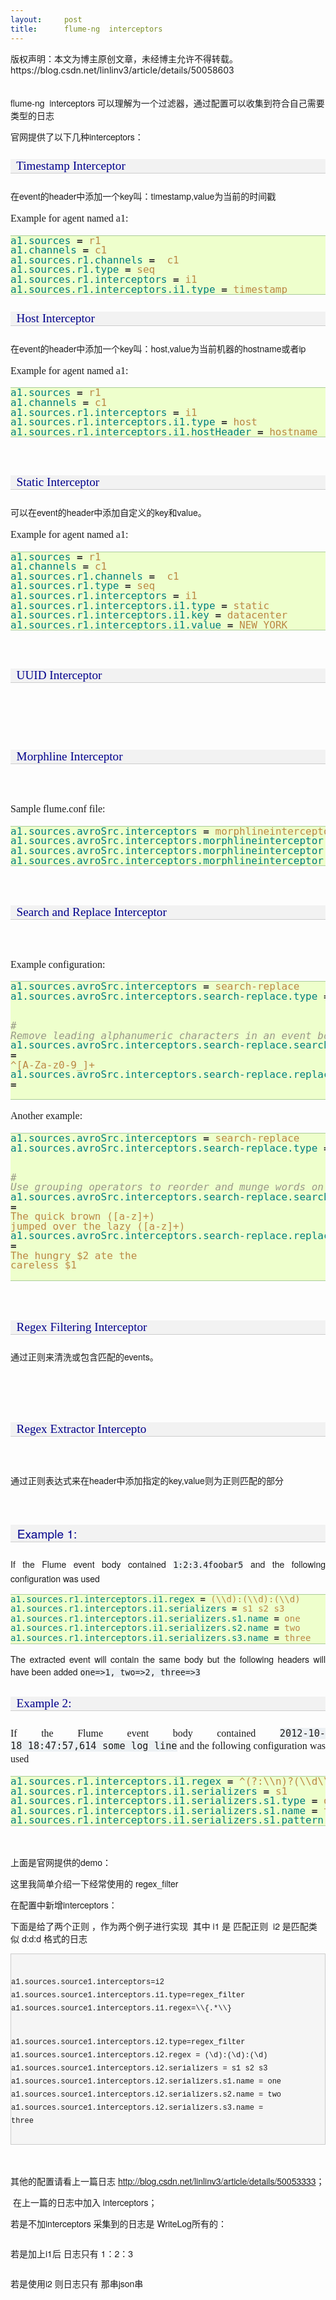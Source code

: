 ```yaml
---
layout:     post
title:      flume-ng  interceptors
---
```

<div id="article_content" class="article_content clearfix csdn-tracking-statistics" data-pid="blog" data-mod="popu_307" data-dsm="post">
								<div class="article-copyright">
					版权声明：本文为博主原创文章，未经博主允许不得转载。					https://blog.csdn.net/linlinv3/article/details/50058603				</div>
								            <link rel="stylesheet" href="https://csdnimg.cn/release/phoenix/template/css/ck_htmledit_views-f76675cdea.css">
						<div class="htmledit_views" id="content_views">
                
<p style="font-family:'Helvetica Neue';font-size:14px;">
<br>
flume-ng  interceptors 可以理解为一个过滤器，通过配置可以收集到符合自己需要类型的日志</p>
<p style="font-family:'Helvetica Neue';font-size:14px;">
官网提供了以下几种interceptors：</p>
<p style="font-family:'Helvetica Neue';font-size:14px;">
</p>
<h4 style="font-size:19.2000007629395px;font-weight:normal;color:rgb(0,0,139);border-bottom-width:1px;border-bottom-style:solid;border-bottom-color:rgb(204,204,204);font-family:STHeiti;background-color:rgb(242,242,242);">
  Timestamp Interceptor</h4>
<p style="font-family:'Helvetica Neue';font-size:14px;">
在event的header中添加一个key叫：timestamp,value为当前的时间戳</p>
<p style="font-family:'Helvetica Neue';font-size:14px;">
</p>
<p style="text-align:justify;line-height:20.7999992370605px;font-family:STHeiti;font-size:16px;">
Example for agent named a1:</p>
<div class="highlight-properties" style="font-family:STHeiti;font-size:16px;">
<div class="highlight">
<pre style="color:rgb(51,51,51);line-height:15.6000003814697px;border-top-width:1px;border-bottom-width:1px;border-style:solid none;border-top-color:rgb(170,204,153);border-bottom-color:rgb(170,204,153);background-color:rgb(238,255,204);"><span class="na" style="color:rgb(0,128,128);">a1.sources</span> <span class="o" style="font-weight:bold;">=</span> <span class="s" style="color:rgb(187,136,68);">r1</span>
<span class="na" style="color:rgb(0,128,128);">a1.channels</span> <span class="o" style="font-weight:bold;">=</span> <span class="s" style="color:rgb(187,136,68);">c1</span>
<span class="na" style="color:rgb(0,128,128);">a1.sources.r1.channels</span> <span class="o" style="font-weight:bold;">=</span>  <span class="s" style="color:rgb(187,136,68);">c1</span>
<span class="na" style="color:rgb(0,128,128);">a1.sources.r1.type</span> <span class="o" style="font-weight:bold;">=</span> <span class="s" style="color:rgb(187,136,68);">seq</span>
<span class="na" style="color:rgb(0,128,128);">a1.sources.r1.interceptors</span> <span class="o" style="font-weight:bold;">=</span> <span class="s" style="color:rgb(187,136,68);">i1</span>
<span class="na" style="color:rgb(0,128,128);">a1.sources.r1.interceptors.i1.type</span> <span class="o" style="font-weight:bold;">=</span> <span class="s" style="color:rgb(187,136,68);">timestamp</span></pre>
</div>
</div>
<p style="font-family:'Helvetica Neue';font-size:14px;">
</p>
<h4 style="font-size:19.2000007629395px;font-weight:normal;color:rgb(0,0,139);border-bottom-width:1px;border-bottom-style:solid;border-bottom-color:rgb(204,204,204);font-family:STHeiti;background-color:rgb(242,242,242);">
  Host Interceptor</h4>
<p style="font-family:'Helvetica Neue';font-size:14px;">
在event的header中添加一个key叫：host,value为当前机器的hostname或者ip</p>
<div class="section" id="host-interceptor" style="font-family:STHeiti;font-size:16px;">
<p style="text-align:justify;line-height:20.7999992370605px;">
Example for agent named a1:</p>
<div class="highlight-properties">
<div class="highlight">
<pre style="color:rgb(51,51,51);line-height:15.6000003814697px;border-top-width:1px;border-bottom-width:1px;border-style:solid none;border-top-color:rgb(170,204,153);border-bottom-color:rgb(170,204,153);background-color:rgb(238,255,204);"><span class="na" style="color:rgb(0,128,128);">a1.sources</span> <span class="o" style="font-weight:bold;">=</span> <span class="s" style="color:rgb(187,136,68);">r1</span>
<span class="na" style="color:rgb(0,128,128);">a1.channels</span> <span class="o" style="font-weight:bold;">=</span> <span class="s" style="color:rgb(187,136,68);">c1</span>
<span class="na" style="color:rgb(0,128,128);">a1.sources.r1.interceptors</span> <span class="o" style="font-weight:bold;">=</span> <span class="s" style="color:rgb(187,136,68);">i1</span>
<span class="na" style="color:rgb(0,128,128);">a1.sources.r1.interceptors.i1.type</span> <span class="o" style="font-weight:bold;">=</span> <span class="s" style="color:rgb(187,136,68);">host</span>
<span class="na" style="color:rgb(0,128,128);">a1.sources.r1.interceptors.i1.hostHeader</span> <span class="o" style="font-weight:bold;">=</span> <span class="s" style="color:rgb(187,136,68);">hostname</span>
</pre>
<br><h4 style="font-size:19.2000007629395px;font-weight:normal;color:rgb(0,0,139);border-bottom-width:1px;border-bottom-style:solid;border-bottom-color:rgb(204,204,204);background-color:rgb(242,242,242);">
  Static Interceptor</h4>
</div>
</div>
</div>
<p style="font-family:'Helvetica Neue';font-size:14px;">
可以在event的header中添加自定义的key和value。</p>
<p style="font-family:'Helvetica Neue';font-size:14px;">
</p>
<div class="section" id="static-interceptor" style="font-family:STHeiti;font-size:16px;">
<p style="text-align:justify;line-height:20.7999992370605px;">
Example for agent named a1:</p>
<div class="highlight-properties">
<div class="highlight">
<pre style="color:rgb(51,51,51);line-height:15.6000003814697px;border-top-width:1px;border-bottom-width:1px;border-style:solid none;border-top-color:rgb(170,204,153);border-bottom-color:rgb(170,204,153);background-color:rgb(238,255,204);"><span class="na" style="color:rgb(0,128,128);">a1.sources</span> <span class="o" style="font-weight:bold;">=</span> <span class="s" style="color:rgb(187,136,68);">r1</span>
<span class="na" style="color:rgb(0,128,128);">a1.channels</span> <span class="o" style="font-weight:bold;">=</span> <span class="s" style="color:rgb(187,136,68);">c1</span>
<span class="na" style="color:rgb(0,128,128);">a1.sources.r1.channels</span> <span class="o" style="font-weight:bold;">=</span>  <span class="s" style="color:rgb(187,136,68);">c1</span>
<span class="na" style="color:rgb(0,128,128);">a1.sources.r1.type</span> <span class="o" style="font-weight:bold;">=</span> <span class="s" style="color:rgb(187,136,68);">seq</span>
<span class="na" style="color:rgb(0,128,128);">a1.sources.r1.interceptors</span> <span class="o" style="font-weight:bold;">=</span> <span class="s" style="color:rgb(187,136,68);">i1</span>
<span class="na" style="color:rgb(0,128,128);">a1.sources.r1.interceptors.i1.type</span> <span class="o" style="font-weight:bold;">=</span> <span class="s" style="color:rgb(187,136,68);">static</span>
<span class="na" style="color:rgb(0,128,128);">a1.sources.r1.interceptors.i1.key</span> <span class="o" style="font-weight:bold;">=</span> <span class="s" style="color:rgb(187,136,68);">datacenter</span>
<span class="na" style="color:rgb(0,128,128);">a1.sources.r1.interceptors.i1.value</span> <span class="o" style="font-weight:bold;">=</span> <span class="s" style="color:rgb(187,136,68);">NEW_YORK</span>
</pre>
<span class="s" style="color:rgb(187,136,68);"><br></span></div>
</div>
</div>
<p style="font-family:'Helvetica Neue';font-size:14px;">
</p>
<h4 style="font-size:19.2000007629395px;font-weight:normal;color:rgb(0,0,139);border-bottom-width:1px;border-bottom-style:solid;border-bottom-color:rgb(204,204,204);font-family:STHeiti;background-color:rgb(242,242,242);">
  UUID Interceptor</h4>
<p style="font-family:'Helvetica Neue';font-size:14px;">
<br></p>
<p style="font-family:'Helvetica Neue';font-size:14px;">
<br></p>
<h4 style="font-size:19.2000007629395px;font-weight:normal;color:rgb(0,0,139);border-bottom-width:1px;border-bottom-style:solid;border-bottom-color:rgb(204,204,204);font-family:STHeiti;background-color:rgb(242,242,242);">
  Morphline Interceptor</h4>
<p style="font-family:'Helvetica Neue';font-size:14px;">
</p>
<p style="font-family:'Helvetica Neue';font-size:14px;text-align:justify;line-height:20.7999992370605px;">
<br></p>
<p style="text-align:justify;line-height:20.7999992370605px;font-family:STHeiti;font-size:16px;">
Sample flume.conf file:</p>
<div class="highlight-properties" style="font-family:STHeiti;font-size:16px;">
<div class="highlight">
<pre style="color:rgb(51,51,51);line-height:15.6000003814697px;border-top-width:1px;border-bottom-width:1px;border-style:solid none;border-top-color:rgb(170,204,153);border-bottom-color:rgb(170,204,153);background-color:rgb(238,255,204);"><span class="na" style="color:rgb(0,128,128);">a1.sources.avroSrc.interceptors</span> <span class="o" style="font-weight:bold;">=</span> <span class="s" style="color:rgb(187,136,68);">morphlineinterceptor</span>
<span class="na" style="color:rgb(0,128,128);">a1.sources.avroSrc.interceptors.morphlineinterceptor.type</span> <span class="o" style="font-weight:bold;">=</span> <span class="s" style="color:rgb(187,136,68);">org.apache.flume.sink.solr.morphline.MorphlineInterceptor$Builder</span>
<span class="na" style="color:rgb(0,128,128);">a1.sources.avroSrc.interceptors.morphlineinterceptor.morphlineFile</span> <span class="o" style="font-weight:bold;">=</span> <span class="s" style="color:rgb(187,136,68);">/etc/flume-ng/conf/morphline.conf</span>
<span class="na" style="color:rgb(0,128,128);">a1.sources.avroSrc.interceptors.morphlineinterceptor.morphlineId</span> <span class="o" style="font-weight:bold;">=</span> <span class="s" style="color:rgb(187,136,68);">morphline1</span></pre>
</div>
</div>
<p style="font-family:'Helvetica Neue';font-size:14px;">
<br></p>
<p style="font-family:'Helvetica Neue';font-size:14px;">
</p>
<h4 style="font-size:19.2000007629395px;font-weight:normal;color:rgb(0,0,139);border-bottom-width:1px;border-bottom-style:solid;border-bottom-color:rgb(204,204,204);font-family:STHeiti;background-color:rgb(242,242,242);">
  Search and Replace Interceptor</h4>
<p style="font-family:'Helvetica Neue';font-size:14px;">
<br></p>
<p style="font-family:'Helvetica Neue';font-size:14px;">
</p>
<p style="text-align:justify;line-height:20.7999992370605px;font-family:STHeiti;font-size:16px;">
Example configuration:</p>
<div class="highlight-properties" style="font-family:STHeiti;font-size:16px;">
<div class="highlight">
<pre style="color:rgb(51,51,51);line-height:15.6000003814697px;border-top-width:1px;border-bottom-width:1px;border-style:solid none;border-top-color:rgb(170,204,153);border-bottom-color:rgb(170,204,153);background-color:rgb(238,255,204);"><span class="na" style="color:rgb(0,128,128);">a1.sources.avroSrc.interceptors</span> <span class="o" style="font-weight:bold;">=</span> <span class="s" style="color:rgb(187,136,68);">search-replace</span>
<span class="na" style="color:rgb(0,128,128);">a1.sources.avroSrc.interceptors.search-replace.type</span> <span class="o" style="font-weight:bold;">=</span> <span class="s" style="color:rgb(187,136,68);">search_replace</span>

<span class="c" style="color:rgb(153,153,136);font-style:italic;"># Remove leading alphanumeric characters in an event body.</span>
<span class="na" style="color:rgb(0,128,128);">a1.sources.avroSrc.interceptors.search-replace.searchPattern</span> <span class="o" style="font-weight:bold;">=</span> <span class="s" style="color:rgb(187,136,68);">^[A-Za-z0-9_]+</span>
<span class="na" style="color:rgb(0,128,128);">a1.sources.avroSrc.interceptors.search-replace.replaceString</span> <span class="o" style="font-weight:bold;">=</span>
</pre>
</div>
</div>
<p style="text-align:justify;line-height:20.7999992370605px;font-family:STHeiti;font-size:16px;">
Another example:</p>
<div class="highlight-properties" style="font-family:STHeiti;font-size:16px;">
<div class="highlight">
<pre style="color:rgb(51,51,51);line-height:15.6000003814697px;border-top-width:1px;border-bottom-width:1px;border-style:solid none;border-top-color:rgb(170,204,153);border-bottom-color:rgb(170,204,153);background-color:rgb(238,255,204);"><span class="na" style="color:rgb(0,128,128);">a1.sources.avroSrc.interceptors</span> <span class="o" style="font-weight:bold;">=</span> <span class="s" style="color:rgb(187,136,68);">search-replace</span>
<span class="na" style="color:rgb(0,128,128);">a1.sources.avroSrc.interceptors.search-replace.type</span> <span class="o" style="font-weight:bold;">=</span> <span class="s" style="color:rgb(187,136,68);">search_replace</span>

<span class="c" style="color:rgb(153,153,136);font-style:italic;"># Use grouping operators to reorder and munge words on a line.</span>
<span class="na" style="color:rgb(0,128,128);">a1.sources.avroSrc.interceptors.search-replace.searchPattern</span> <span class="o" style="font-weight:bold;">=</span> <span class="s" style="color:rgb(187,136,68);">The quick brown ([a-z]+) jumped over the lazy ([a-z]+)</span>
<span class="na" style="color:rgb(0,128,128);">a1.sources.avroSrc.interceptors.search-replace.replaceString</span> <span class="o" style="font-weight:bold;">=</span> <span class="s" style="color:rgb(187,136,68);">The hungry $2 ate the careless $1</span></pre>
</div>
</div>
<p style="font-family:'Helvetica Neue';font-size:14px;">
<br></p>
<p style="font-family:'Helvetica Neue';font-size:14px;">
</p>
<h4 style="font-size:19.2000007629395px;font-weight:normal;color:rgb(0,0,139);border-bottom-width:1px;border-bottom-style:solid;border-bottom-color:rgb(204,204,204);font-family:STHeiti;background-color:rgb(242,242,242);">
  Regex Filtering Interceptor<a class="headerlink" href="http://flume.apache.org/FlumeUserGuide.html#regex-filtering-interceptor" rel="nofollow" title="Permalink to this headline" style="color:rgb(198,15,15);text-decoration:none;visibility:hidden;font-size:.8em;"></a></h4>
<p style="font-family:'Helvetica Neue';font-size:14px;">
通过正则来清洗或包含匹配的events。</p>
<p style="font-family:'Helvetica Neue';font-size:14px;">
<br></p>
<p style="font-family:'Helvetica Neue';font-size:14px;">
<br></p>
<h4 style="font-size:19.2000007629395px;font-weight:normal;color:rgb(0,0,139);border-bottom-width:1px;border-bottom-style:solid;border-bottom-color:rgb(204,204,204);font-family:STHeiti;background-color:rgb(242,242,242);">
  Regex Extractor Intercepto</h4>
<p style="font-family:'Helvetica Neue';font-size:14px;">
<br></p>
<p style="font-family:'Helvetica Neue';font-size:14px;">
通过正则表达式来在header中添加指定的key,value则为正则匹配的部分<br></p>
<p style="font-family:'Helvetica Neue';font-size:14px;">
<br></p>
<p style="font-family:'Helvetica Neue';font-size:14px;">
</p>
<div class="section" id="example-1" style="font-family:'Helvetica Neue';font-size:14px;">
<h4 style="font-size:19.2000007629395px;font-weight:normal;color:rgb(0,0,139);border-bottom-width:1px;border-bottom-style:solid;border-bottom-color:rgb(204,204,204);background-color:rgb(242,242,242);">
  Example 1:<a class="headerlink" href="http://flume.apache.org/FlumeUserGuide.html#example-1" rel="nofollow" title="Permalink to this headline" style="color:rgb(198,15,15);text-decoration:none;visibility:hidden;font-size:.8em;"></a></h4>
<p style="text-align:justify;line-height:20.7999992370605px;">
If the Flume event body contained <tt class="docutils literal" style="font-size:.95em;background-color:rgb(236,240,243);"><span class="pre">1:2:3.4foobar5</span></tt> and the following configuration was used</p>
<div class="highlight-properties">
<div class="highlight">
<pre style="color:rgb(51,51,51);line-height:15.6000003814697px;border-top-width:1px;border-bottom-width:1px;border-style:solid none;border-top-color:rgb(170,204,153);border-bottom-color:rgb(170,204,153);background-color:rgb(238,255,204);"><span class="na" style="color:rgb(0,128,128);">a1.sources.r1.interceptors.i1.regex</span> <span class="o" style="font-weight:bold;">=</span> <span class="s" style="color:rgb(187,136,68);">(\\d):(\\d):(\\d)</span>
<span class="na" style="color:rgb(0,128,128);">a1.sources.r1.interceptors.i1.serializers</span> <span class="o" style="font-weight:bold;">=</span> <span class="s" style="color:rgb(187,136,68);">s1 s2 s3</span>
<span class="na" style="color:rgb(0,128,128);">a1.sources.r1.interceptors.i1.serializers.s1.name</span> <span class="o" style="font-weight:bold;">=</span> <span class="s" style="color:rgb(187,136,68);">one</span>
<span class="na" style="color:rgb(0,128,128);">a1.sources.r1.interceptors.i1.serializers.s2.name</span> <span class="o" style="font-weight:bold;">=</span> <span class="s" style="color:rgb(187,136,68);">two</span>
<span class="na" style="color:rgb(0,128,128);">a1.sources.r1.interceptors.i1.serializers.s3.name</span> <span class="o" style="font-weight:bold;">=</span> <span class="s" style="color:rgb(187,136,68);">three</span>
</pre>
</div>
</div>
<p style="text-align:justify;line-height:20.7999992370605px;">
The extracted event will contain the same body but the following headers will have been added <tt class="docutils literal" style="font-size:.95em;background-color:rgb(236,240,243);"><span class="pre">one=&gt;1,</span> <span class="pre">two=&gt;2,</span> <span class="pre">three=&gt;3</span></tt></p>
</div>
<div class="section" id="example-2" style="font-family:'Helvetica Neue';font-size:14px;">
<h4 style="font-size:19.2000007629395px;font-weight:normal;color:rgb(0,0,139);border-bottom-width:1px;border-bottom-style:solid;border-bottom-color:rgb(204,204,204);font-family:STHeiti;background-color:rgb(242,242,242);">
  Example 2:<a class="headerlink" href="http://flume.apache.org/FlumeUserGuide.html#example-2" rel="nofollow" title="Permalink to this headline" style="color:rgb(198,15,15);text-decoration:none;visibility:hidden;font-size:.8em;"></a></h4>
<p style="text-align:justify;line-height:20.7999992370605px;font-family:STHeiti;font-size:16px;">
If the Flume event body contained <tt class="docutils literal" style="font-size:.95em;background-color:rgb(236,240,243);"><span class="pre">2012-10-18</span> <span class="pre">18:47:57,614</span> <span class="pre">some</span> <span class="pre">log</span> <span class="pre">line</span></tt> and
 the following configuration was used</p>
<div class="highlight-properties" style="font-family:STHeiti;font-size:16px;">
<div class="highlight">
<pre style="color:rgb(51,51,51);line-height:15.6000003814697px;border-top-width:1px;border-bottom-width:1px;border-style:solid none;border-top-color:rgb(170,204,153);border-bottom-color:rgb(170,204,153);background-color:rgb(238,255,204);"><span class="na" style="color:rgb(0,128,128);">a1.sources.r1.interceptors.i1.regex</span> <span class="o" style="font-weight:bold;">=</span> <span class="s" style="color:rgb(187,136,68);">^(?:\\n)?(\\d\\d\\d\\d-\\d\\d-\\d\\d\\s\\d\\d:\\d\\d)</span>
<span class="na" style="color:rgb(0,128,128);">a1.sources.r1.interceptors.i1.serializers</span> <span class="o" style="font-weight:bold;">=</span> <span class="s" style="color:rgb(187,136,68);">s1</span>
<span class="na" style="color:rgb(0,128,128);">a1.sources.r1.interceptors.i1.serializers.s1.type</span> <span class="o" style="font-weight:bold;">=</span> <span class="s" style="color:rgb(187,136,68);">org.apache.flume.interceptor.RegexExtractorInterceptorMillisSerializer</span>
<span class="na" style="color:rgb(0,128,128);">a1.sources.r1.interceptors.i1.serializers.s1.name</span> <span class="o" style="font-weight:bold;">=</span> <span class="s" style="color:rgb(187,136,68);">timestamp</span>
<span class="na" style="color:rgb(0,128,128);">a1.sources.r1.interceptors.i1.serializers.s1.pattern</span> <span class="o" style="font-weight:bold;">=</span> <span class="s" style="color:rgb(187,136,68);">yyyy-MM-dd HH:mm</span>
</pre>
<span class="s" style="color:rgb(187,136,68);"><br></span></div>
</div>
</div>
<p style="font-family:'Helvetica Neue';font-size:14px;">
上面是官网提供的demo：</p>
<p style="font-family:'Helvetica Neue';font-size:14px;">
这里我简单介绍一下经常使用的 regex_filter</p>
<p style="font-family:'Helvetica Neue';font-size:14px;">
在配置中新增interceptors：</p>
<p style="font-family:'Helvetica Neue';font-size:14px;">
下面是给了两个正则 ，作为两个例子进行实现  其中 i1 是 匹配正则  i2 是匹配类似 d:d:d 格式的日志</p>
<div style="font-size:14px;font-family:'微软雅黑', 'Microsoft YaHei', Georgia, Helvetica, Arial, sans-serif, '宋体', PMingLiU, serif;line-height:21px;">
<div class="cnblogs_code" style="border:1px solid rgb(204,204,204);overflow:auto;background-color:rgb(245,245,245);">
<pre style="font-family:'Microsoft YaHei UI', 'Microsoft YaHei', SimSun, 'Segoe UI', Tahoma, Helvetica, sans-serif, 'Microsoft YaHei', Georgia, Helvetica, Arial, sans-serif, '宋体', PMingLiU, serif;"><span style="font-family:'Courier New';font-size:12px;">
a1.sources.source1.interceptors=i2
a1.sources.source1.interceptors.i1.type=regex_filter  
a1.sources.source1.interceptors.i1.regex=\\{.*\\}  

a1.sources.source1.interceptors.i2.type=regex_filter  
a1.sources.source1.interceptors.i2.regex = (\\d):(\\d):(\\d)
a1.sources.source1.interceptors.i2.serializers = s1 s2 s3
a1.sources.source1.interceptors.i2.serializers.s1.name = one
a1.sources.source1.interceptors.i2.serializers.s2.name = two
a1.sources.source1.interceptors.i2.serializers.s3.name = three</span></pre>
</div>
</div>
<p style="font-family:'Helvetica Neue';font-size:14px;">
<br></p>
<p style="font-family:'Helvetica Neue';font-size:14px;">
其他的配置请看上一篇日志 <a href="http://blog.csdn.net/linlinv3/article/details/50053333" rel="nofollow">http://blog.csdn.net/linlinv3/article/details/50053333</a>；</p>
<p style="font-family:'Helvetica Neue';font-size:14px;">
 在上一篇的日志中加入 interceptors；</p>
<p style="font-family:'Helvetica Neue';font-size:14px;">
若是不加interceptors 采集到的日志是 WriteLog所有的：</p>
<div style="font-family:'Helvetica Neue';font-size:14px;"></div>
<p style="font-family:'Helvetica Neue';font-size:14px;">
<img src="https://img-blog.csdn.net/20151126172021737?watermark/2/text/aHR0cDovL2Jsb2cuY3Nkbi5uZXQv/font/5a6L5L2T/fontsize/400/fill/I0JBQkFCMA==/dissolve/70/gravity/Center" alt=""><br></p>
<p style="font-family:'Helvetica Neue';font-size:14px;">
若是加上i1后 日志只有 1：2：3 </p>
<div style="font-family:'Helvetica Neue';font-size:14px;"><img src="https://img-blog.csdn.net/20151126172028497?watermark/2/text/aHR0cDovL2Jsb2cuY3Nkbi5uZXQv/font/5a6L5L2T/fontsize/400/fill/I0JBQkFCMA==/dissolve/70/gravity/Center" alt=""><br></div>
<p style="font-family:'Helvetica Neue';font-size:14px;">
若是使用i2 则日志只有 那串json串</p>
<div style="font-family:'Helvetica Neue';font-size:14px;"></div>
<div><img src="https://img-blog.csdn.net/20151126172033363?watermark/2/text/aHR0cDovL2Jsb2cuY3Nkbi5uZXQv/font/5a6L5L2T/fontsize/400/fill/I0JBQkFCMA==/dissolve/70/gravity/Center" alt=""><br></div>
            </div>
                </div>